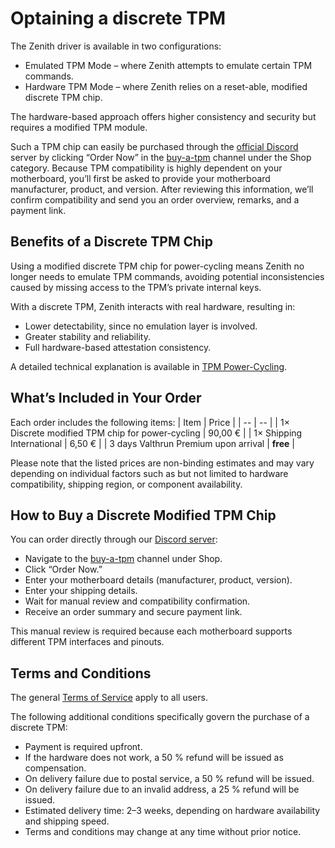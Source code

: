 # Optaining a discrete TPM
The Zenith driver is available in two configurations:
- Emulated TPM Mode – where Zenith attempts to emulate certain TPM commands.
- Hardware TPM Mode – where Zenith relies on a reset-able, modified discrete TPM chip.

The hardware-based approach offers higher consistency and security but requires a modified TPM module.

Such a TPM chip can easily be purchased through the [official Discord](../../../../general/discord) server by clicking “Order Now” in the [buy-a-tpm](https://discord.com/channels/1135362291311849693/1426277856534728864) channel under the Shop category.
Because TPM compatibility is highly dependent on your motherboard, you’ll first be asked to provide your motherboard manufacturer, product, and version. After reviewing this information, we’ll confirm compatibility and send you an order overview, remarks, and a payment link.

## Benefits of a Discrete TPM Chip

Using a modified discrete TPM chip for power-cycling means Zenith no longer needs to emulate TPM commands, avoiding potential inconsistencies caused by missing access to the TPM’s private internal keys.

With a discrete TPM, Zenith interacts with real hardware, resulting in:
- Lower detectability, since no emulation layer is involved.
- Greater stability and reliability.
- Full hardware-based attestation consistency.

A detailed technical explanation is available in [TPM Power-Cycling](../advanced-topics/tpm_power_cycle).

## What’s Included in Your Order
Each order includes the following items:
| Item | Price |
| -- | -- |
| 1× Discrete modified TPM chip for power-cycling | 90,00 € |
| 1× Shipping International | 6,50 € |
| 3 days Valthrun Premium upon arrival | **free** |

Please note that the listed prices are non-binding estimates and may vary depending on individual factors such as but not limited to hardware compatibility, shipping region, or component availability.

## How to Buy a Discrete Modified TPM Chip
You can order directly through our [Discord server](../../../../general/discord):
- Navigate to the [buy-a-tpm](https://discord.com/channels/1135362291311849693/1426277856534728864) channel under Shop.
- Click “Order Now.”
- Enter your motherboard details (manufacturer, product, version).
- Enter your shipping details.
- Wait for manual review and compatibility confirmation.
- Receive an order summary and secure payment link.

This manual review is required because each motherboard supports different TPM interfaces and pinouts.

## Terms and Conditions
The general [Terms of Service](https://wiki.valth.run/general/legal/tos) apply to all users. 

The following additional conditions specifically govern the purchase of a discrete TPM:
- Payment is required upfront.
- If the hardware does not work, a 50 % refund will be issued as compensation.
- On delivery failure due to postal service, a 50 % refund will be issued.
- On delivery failure due to an invalid address, a 25 % refund will be issued.
- Estimated delivery time: 2–3 weeks, depending on hardware availability and shipping speed.
- Terms and conditions may change at any time without prior notice.